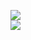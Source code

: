 [![](https://img.shields.io/badge/Made%20With-Github%20Spray-lightgrey.svg?style=for-the-badge&logo=github)](https://github.com/Annihil/github-spray#9648)  
[![](https://i.imgur.com/2DrTn0Z.gif)](https://github.com/Annihil/github-spray)
